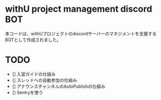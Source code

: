 # withU project management discord BOT
本コードは、withUプロジェクトのdiscordサーバーのマネジメントを支援するBOTとして作成されました。

# TODO
- [] 入室ガイドの仕組み
- [] スレッドへの自動参加の仕組み
- [] アナウンスチャンネルのAutoPublishの仕組み
- [] Sentryを使う